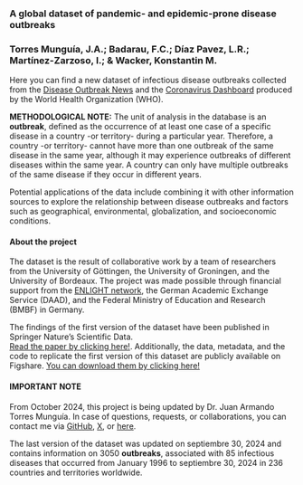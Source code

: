 ### **A global dataset of pandemic- and epidemic-prone disease outbreaks**

### **Torres Munguía, J.A.; Badarau, F.C.; Díaz Pavez, L.R.; Martínez-Zarzoso, I.; & Wacker, Konstantin M.**

Here you can find a new dataset of infectious disease outbreaks
collected from the [Disease Outbreak
News](https://www.who.int/emergencies/disease-outbreak-news) and the
[Coronavirus Dashboard](https://data.who.int/dashboards/covid19)
produced by the World Health Organization (WHO).

**METHODOLOGICAL NOTE:** The unit of analysis in the database is an
**outbreak**, defined as the occurrence of at least one case of a
specific disease in a country -or territory- during a particular year.
Therefore, a country -or territory- cannot have more than one outbreak
of the same disease in the same year, although it may experience
outbreaks of different diseases within the same year. A country can only
have multiple outbreaks of the same disease if they occur in different
years.

Potential applications of the data include combining it with other
information sources to explore the relationship between disease
outbreaks and factors such as geographical, environmental,
globalization, and socioeconomic conditions.

#### About the project

The dataset is the result of collaborative work by a team of researchers
from the University of Göttingen, the University of Groningen, and the
University of Bordeaux. The project was made possible through financial
support from the [ENLIGHT network](https://enlight-eu.org/index.php),
the German Academic Exchange Service (DAAD), and the Federal Ministry of
Education and Research (BMBF) in Germany.

The findings of the first version of the dataset have been published in
Springer Nature’s Scientific Data.  
[Read the paper by clicking
here!](https://www.nature.com/articles/s41597-022-01797-2).
Additionally, the data, metadata, and the code to replicate the first
version of this dataset are publicly available on Figshare. [You can
download them by clicking
here!](https://figshare.com/articles/dataset/A_global_dataset_of_pandemic-_and_epidemic-prone_disease_outbreaks/17207183)

#### IMPORTANT NOTE

From October 2024, this project is being updated by Dr. Juan Armando
Torres Munguía. In case of questions, requests, or collaborations, you
can contact me via [GitHub](https://github.com/jatorresmunguia),
[X](https://x.com/jtorresmunguia), or
[here](https://juan-torresmunguia.netlify.app/contact/).

The last version of the dataset was updated on septiembre 30, 2024 and
contains information on 3050 **outbreaks**, associated with 85
infectious diseases that occurred from January 1996 to septiembre 30,
2024 in 236 countries and territories worldwide.
